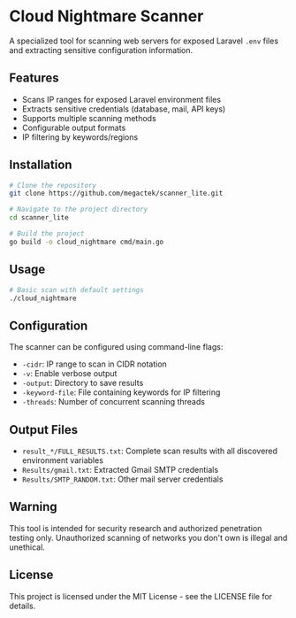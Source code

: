 # Cloud Nightmare Scanner

A specialized tool for scanning web servers for exposed Laravel `.env` files and extracting sensitive configuration information.

## Features

- Scans IP ranges for exposed Laravel environment files
- Extracts sensitive credentials (database, mail, API keys)
- Supports multiple scanning methods
- Configurable output formats
- IP filtering by keywords/regions

## Installation

```bash
# Clone the repository
git clone https://github.com/megactek/scanner_lite.git

# Navigate to the project directory
cd scanner_lite

# Build the project
go build -o cloud_nightmare cmd/main.go
```

## Usage

```bash
# Basic scan with default settings
./cloud_nightmare 
```

## Configuration

The scanner can be configured using command-line flags:

- `-cidr`: IP range to scan in CIDR notation
- `-v`: Enable verbose output
- `-output`: Directory to save results
- `-keyword-file`: File containing keywords for IP filtering
- `-threads`: Number of concurrent scanning threads

## Output Files

- `result_*/FULL_RESULTS.txt`: Complete scan results with all discovered environment variables
- `Results/gmail.txt`: Extracted Gmail SMTP credentials
- `Results/SMTP_RANDOM.txt`: Other mail server credentials

## Warning

This tool is intended for security research and authorized penetration testing only. Unauthorized scanning of networks you don't own is illegal and unethical.

## License

This project is licensed under the MIT License - see the LICENSE file for details.
